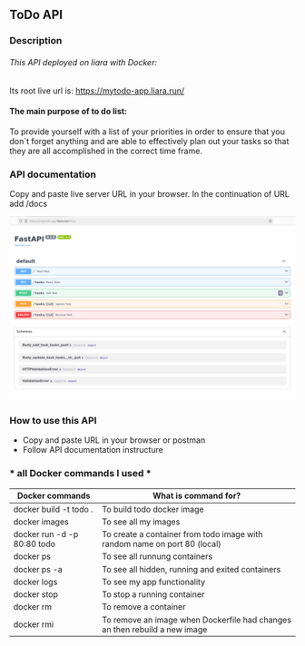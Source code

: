 ## ToDo API


### Description

###### This API deployed on liara with Docker:
Its root live url is: https://mytodo-app.liara.run/

#### The main purpose of to do list:
To provide yourself with a list of your priorities in order to ensure that you don`t
forget anything and are able to effectively plan out your tasks so that they are all
accomplished in the correct time frame.



### API documentation

Copy and paste live server URL in your browser. In the continuation of URL add /docs

![documentation](https://github.com/FahimeMirveisi/Python_for_Deployment/blob/main/ToDo_app_fastapi_docker_assignment5/To_Do_App/assets/docs.png)

### How to use this API

- Copy and paste URL in your browser or postman
- Follow API documentation instructure

###  * all Docker commands I used *

|Docker commands|What is command for?|
|---|---|
|docker build -t todo .| To build todo docker image|
|docker images|To see all my images|
|docker run -d -p 80:80 todo| To create a container from todo image with random name on port 80 (local)|
|docker ps|To see all runnung containers|
|docker ps -a|To see all hidden, running and exited containers|
|docker logs <CONTAINER NAME> |To see my app functionality|
|docker stop <CONTAINER NAME> |To stop a running container|
|docker rm <CONTAINER NAME> |To remove a container|
|docker rmi <IMAGE NAME> |To remove an image when Dockerfile had changes an then rebuild a new image|
